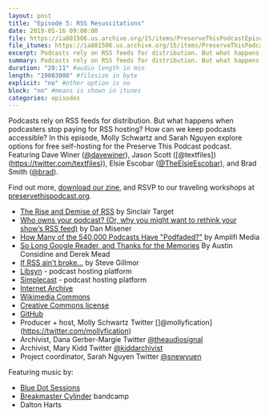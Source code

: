 ```yaml
---
layout: post
title: "Episode 5: RSS Resuscitations"
date: 2019-05-16 09:00:00
file: https://ia801506.us.archive.org/15/items/PreserveThisPodcastEpisode5/PreserveThisPodcast_Episode5.mp3
file_itunes: https://ia801506.us.archive.org/15/items/PreserveThisPodcastEpisode5/PreserveThisPodcast_Episode5.mp3
excerpt: Podcasts rely on RSS feeds for distribution. But what happens when podcasters stop paying for RSS hosting? How can we keep podcasts accessible? In this episode, Molly Schwartz and Sarah Nguyen explore options for free self-hosting for the Preserve This Podcast podcast. Featuring Dave Winer, Jason Scott, Elsie Escobar, and Brad Smith. Find out more, download our zine, and RSVP to our traveling workshops at [preservethispodcast.org].
summary: Podcasts rely on RSS feeds for distribution. But what happens when podcasters stop paying for RSS hosting? How can we keep podcasts accessible? In this episode, Molly Schwartz and Sarah Nguyen explore options for free self-hosting for the Preserve This Podcast podcast. Featuring Dave Winer, Jason Scott, Elsie Escobar, and Brad Smith. Find out more, download our zine, and RSVP to our traveling workshops at [preservethispodcast.org].
duration: "20:11" #audio length in min
length: "19003000" #filesize in byte
explicit: "no" #other option is no
block: "no" #means is shown in itunes
categories: episodes
---
```


Podcasts rely on RSS feeds for distribution. But what happens when podcasters stop paying for RSS hosting? How can we keep podcasts accessible? In this episode, Molly Schwartz and Sarah Nguyen explore options for free self-hosting for the Preserve This Podcast podcast. Featuring Dave Winer ([@davewiner](https://twitter.com/davewiner)), Jason Scott ([@textfiles])(https://twitter.com/textfiles)), Elsie Escobar ([@TheElsieEscobar](https://twitter.com/TheElsieEscobar)), and Brad Smith ([@brad](https://twitter.com/brad)).

Find out more, [download our zine](http://preservethispodcast.org/assets/PreserveThisPodcast_Zine_Online.pdf), and RSVP to our traveling workshops at [preservethispodcast.org](http://preservethispodcast.org/#events).

* [The Rise and Demise of RSS](https://www.vice.com/en_us/article/a3mm4z/the-rise-and-demise-of-rss) by Sinclair Target
* [Who owns your podcast? (Or, why you might want to rethink your show’s RSS feed)](https://blog.pacific-content.com/who-owns-your-podcast-or-why-you-might-want-to-re-think-your-shows-rss-feed-b8be38fc69e0) by Dan Misener
* [How Many of the 540,000 Podcasts Have "Podfaded?"](https://www.amplifimedia.com/blogstein/2018/8/22/how-many-of-the-550000-podcasts-are-actually-active) by Amplifi Media
* [So Long Google Reader, and Thanks for the Memories](https://www.vice.com/en_us/article/7be3dy/so-long-google-reader-and-thanks-for-the-memories) By Austin Considine and Derek Mead
* [If RSS ain't broke...](https://www.zdnet.com/article/if-rss-aint-broke/) by Steve Gillmor
* [Libsyn](https://libsyn.com/) - podcast hosting platform
* [Simplecast](https://simplecast.com/) - podcast hosting platform
* [Internet Archive](https://archive.org/)
* [Wikimedia Commons](https://commons.wikimedia.org/wiki/Main_Page)
* [Creative Commons license](https://creativecommons.org/)
* [GitHub](https://github.com/)
* Producer + host, Molly Schwartz Twitter []@mollyfication](https://twitter.com/mollyfication)
* Archivist, Dana Gerber-Margie Twitter [@theaudiosignal](https://twitter.com/theaudiosignal)
* Archivist, Mary Kidd Twitter [@kiddarchivist](https://twitter.com/kiddarchivist)
* Project coordinator, Sarah Nguyen Twitter [@snewyuen](https://twitter.com/snewyuen)

Featuring music by:

* [Blue Dot Sessions](https://freemusicarchive.org/music/Blue_Dot_Sessions)
* [Breakmaster Cylinder](https://breakmastercylinder.bandcamp.com/) bandcamp
* Dalton Harts
